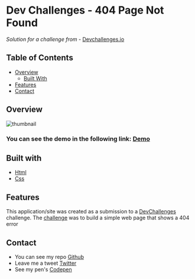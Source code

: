 # Dev Challenges - 404 Page Not Found
_Solution for a challenge from_ - [Devchallenges.io](http://devchallenges.io)

 ## Table of Contents
 - [Overview](#overview)
   - [Built With](#built-with)
- [Features](#features)
- [Contact](#contact)

## Overview

![thumbnail](https://i.ibb.co/F0tZS2r/404.png)

### You can see the demo in the following link:  [Demo](https://github.com/Jfcorp/Gulp-Jade-Sass-BrowserSync)

## Built with
- [Html](https://developer.mozilla.org/es/docs/Web/HTML)
- [Css](https://developer.mozilla.org/es/docs/Web/CSS)

## Features
This application/site was created as a submission to a [DevChallenges](https://devchallenges.io/challenges) challenge. The [challenge](https://devchallenges.io/challenges/wBunSb7FPrIepJZAg0sY) was to build a simple web page that shows a 404 error

## Contact

-  You can see my repo [Github](https://github.com/Jfcorp?tab=repositories)
-  Leave me a tweet [Twitter](https://twitter.com/Crash_Barcode)
-  See my pen's [Codepen](https://codepen.io/Jfcorp)

